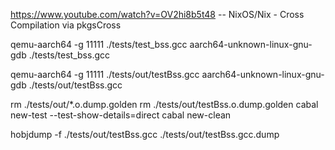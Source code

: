 https://www.youtube.com/watch?v=OV2hi8b5t48 -- NixOS/Nix - Cross Compilation via pkgsCross

qemu-aarch64 -g 11111 ./tests/test_bss.gcc
aarch64-unknown-linux-gnu-gdb ./tests/test_bss.gcc

qemu-aarch64 -g 11111 ./tests/out/testBss.gcc
aarch64-unknown-linux-gnu-gdb ./tests/out/testBss.gcc

rm ./tests/out/*.o.dump.golden
rm ./tests/out/testBss.o.dump.golden
cabal new-test --test-show-details=direct
cabal new-clean

hobjdump -f ./tests/out/testBss.gcc ./tests/out/testBss.gcc.dump
